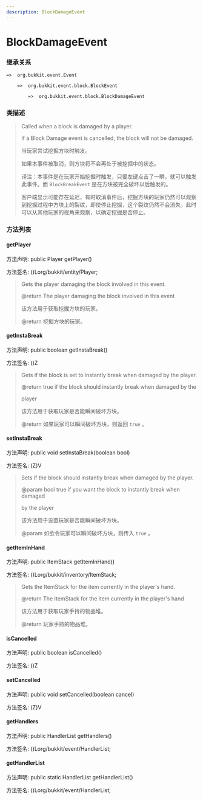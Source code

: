 ```yaml
---
description: BlockDamageEvent
---
```


# BlockDamageEvent

### 继承关系

    =>  org.bukkit.event.Event

        =>  org.bukkit.event.block.BlockEvent

            =>  org.bukkit.event.block.BlockDamageEvent

### 类描述

> Called when a block is damaged by a player.
>
> <p>
>
> If a Block Damage event is cancelled, the block will not be damaged.
>
> 当玩家尝试挖掘方块时触发。
>
> 如果本事件被取消，则方块将不会再处于被挖掘中的状态。
>
> 译注：本事件是在玩家开始挖掘时触发，只要左键点击了一瞬，就可以触发此事件。而 `BlockBreakEvent` 是在方块被完全破坏以后触发的。
> 
> 客户端显示可能存在延迟，有时取消事件后，挖掘方块的玩家仍然可以观察到挖掘过程中方块上的裂纹，即使停止挖掘，这个裂纹仍然不会消失。此时可以从其他玩家的视角来观察，以确定挖掘是否停止。

### 方法列表

#### getPlayer

方法声明: public Player getPlayer()

方法签名: ()Lorg/bukkit/entity/Player;

> Gets the player damaging the block involved in this event.
>
> @return The player damaging the block involved in this event
>
> 该方法用于获取挖掘方块的玩家。
>
> @return 挖掘方块的玩家。

#### getInstaBreak

方法声明: public boolean getInstaBreak()

方法签名: ()Z

> Gets if the block is set to instantly break when damaged by the player.
>
> @return true if the block should instantly break when damaged by the
>
> player
>
> 该方法用于获取玩家是否能瞬间破坏方块。
>
> @return 如果玩家可以瞬间破坏方块，则返回 `true` 。

#### setInstaBreak

方法声明: public void setInstaBreak(boolean bool)

方法签名: (Z)V

> Sets if the block should instantly break when damaged by the player.
>
> @param bool true if you want the block to instantly break when damaged
>
> by the player
>
> 该方法用于设置玩家是否能瞬间破坏方块。
>
> @param 如欲令玩家可以瞬间破坏方块，则传入 `true` 。

#### getItemInHand

方法声明: public ItemStack getItemInHand()

方法签名: ()Lorg/bukkit/inventory/ItemStack;

> Gets the ItemStack for the item currently in the player's hand.
>
> @return The ItemStack for the item currently in the player's hand
>
> 该方法用于获取玩家手持的物品堆。
>
> @return 玩家手持的物品堆。

#### isCancelled

方法声明: public boolean isCancelled()

方法签名: ()Z

#### setCancelled

方法声明: public void setCancelled(boolean cancel)

方法签名: (Z)V

#### getHandlers

方法声明: public HandlerList getHandlers()

方法签名: ()Lorg/bukkit/event/HandlerList;

#### getHandlerList

方法声明: public static HandlerList getHandlerList()

方法签名: ()Lorg/bukkit/event/HandlerList;